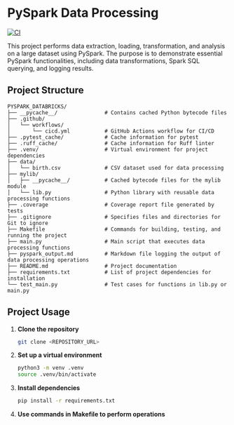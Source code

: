 # PySpark Data Processing

[![CI](https://github.com/TzRRR/pyspark_databricks/actions/workflows/cicd.yml/badge.svg)](https://github.com/TzRRR/pyspark_databricks/actions/workflows/cicd.yml)

This project performs data extraction, loading, transformation, and analysis on a large dataset using PySpark. The purpose is to demonstrate essential PySpark functionalities, including data transformations, Spark SQL querying, and logging results.

## Project Structure

```plaintext
PYSPARK_DATABRICKS/
├── __pycache__/               # Contains cached Python bytecode files
├── .github/
│   └── workflows/
│       └── cicd.yml           # GitHub Actions workflow for CI/CD
├── .pytest_cache/             # Cache information for pytest
├── .ruff_cache/               # Cache information for Ruff linter
├── .venv/                     # Virtual environment for project dependencies
├── data/
│   └── birth.csv              # CSV dataset used for data processing
├── mylib/
│   ├── __pycache__/           # Cached bytecode files for the mylib module
│   └── lib.py                 # Python library with reusable data processing functions
├── .coverage                  # Coverage report file generated by tests
├── .gitignore                 # Specifies files and directories for Git to ignore
├── Makefile                   # Commands for building, testing, and running the project
├── main.py                    # Main script that executes data processing functions
├── pyspark_output.md          # Markdown file logging the output of data processing operations
├── README.md                  # Project documentation
├── requirements.txt           # List of project dependencies for installation
└── test_main.py               # Test cases for functions in lib.py or main.py

```

## Project Usage

1. **Clone the repository**

   ```bash
   git clone <REPOSITORY_URL>
   ```

2. **Set up a virtual environment**

   ```bash
   python3 -m venv .venv
   source .venv/bin/activate
   ```

3. **Install dependencies**

   ```bash
   pip install -r requirements.txt
   ```

4. **Use commands in Makefile to perform operations**
